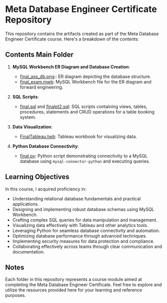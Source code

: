 # Meta Database Engineer Certificate Repository

This repository contains the artifacts created as part of the Meta Database Engineer Certificate course. Here's a breakdown of the contents:

## Contents Main Folder

1. **MySQL Workbench ER Diagram and Database Creation**:
   - [final_ass_db.png](./final_ass_db.png):: ER diagram depicting the database structure.
   - [final_exam.mwb](./final_exam.mwb): MySQL Workbench file for the ER diagram and forward engineering.

2. **SQL Scripts**:
   - [final.sql](./final.sql) and [finalpt2.sql](./finalpt2.sql): SQL scripts containing views, tables, procedures, statements and CRUD operations for a table booking system.

3. **Data Visualization**:
   - [FinalTableau.twb](./FinalTableau.twb): Tableau workbook for visualizing data.

4. **Python Database Connectivity**:
   - [final.py](./final.py): Python script demonstrating connectivity to a MySQL database using `mysql-connector-python` and executing queries.

## Learning Objectives

In this course, I acquired proficiency in:

- Understanding relational database fundamentals and practical applications.
- Designing and implementing robust database schemas using MySQL Workbench.
- Crafting complex SQL queries for data manipulation and management.
- Visualizing data effectively with Tableau and other analytics tools.
- Leveraging Python for seamless database connectivity and automation.
- Optimizing database performance through advanced techniques.
- Implementing security measures for data protection and compliance.
- Collaborating effectively across teams through clear communication and documentation.

## Notes

Each folder in this repository represents a course module aimed at completing the Meta Database Engineer Certificate. Feel free to explore and utilize the resources provided here for your learning and reference purposes.